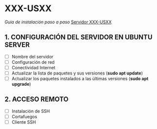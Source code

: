# XXX-USXX
*Guia de instalación paso a paso*
[Servidor XXX-USXX](http://xxx-usxx.daw20X.local "Servidor xxx-used.daw20X.local")
## 1. CONFIGURACIÓN DEL SERVIDOR EN UBUNTU SERVER
- [ ] Nombre del servidor
- [ ] Configuración de red
- [ ] Conectividad Internet
- [ ] Actualizar la lista de paquetes y sus versiones (**sudo apt update**)
- [ ] Actualizar  los paquetes instalados a las últimas versiones (**sudo apt upgrade**)

## 2. ACCESO REMOTO
- [ ] Instalación de SSH
- [ ] Cortafuegos 
- [ ] Cliente SSH
